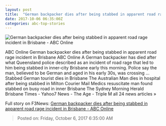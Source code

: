 ```yaml
---
layout: post
title:  "German backpacker dies after being stabbed in apparent road rage incident in Brisbane - ABC Online"
date: 2017-10-06 06:35:00Z
categories: abc-top-stories
---
```


![German backpacker dies after being stabbed in apparent road rage incident in Brisbane - ABC Online](http://www.abc.net.au/news/image/9024910-1x1-700x700.jpg)

ABC Online German backpacker dies after being stabbed in apparent road rage incident in Brisbane ABC Online A German backpacker has died after what Queensland police described as an incident of road rage that led to him being stabbed in inner-city Brisbane early this morning. Police say the man, believed to be German and aged in his early 30s, was crossing ... Stabbed German tourist dies in Brisbane The Australian Man dies in hospital after being stabbed in Milton Courier Mail Medics resuscitate man found stabbed on busy road in inner Brisbane The Sydney Morning Herald Brisbane Times - Yahoo7 News - The Age - Triple M all 24 news articles »


Full story on F3News: [German backpacker dies after being stabbed in apparent road rage incident in Brisbane - ABC Online](http://www.f3nws.com/n/MvGGq)

> Posted on: Friday, October 6, 2017 6:35:00 AM
